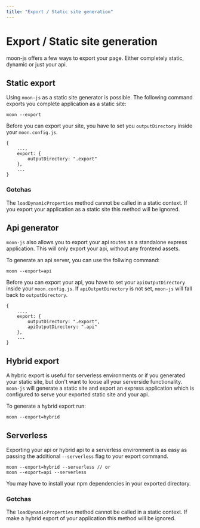 ```yaml
---
title: "Export / Static site generation"
---
```

# Export / Static site generation

moon-js offers a few ways to export your page. Either completely static, dynamic or just your api.

## Static export

Using `moon-js` as a static site generator is possible.
The following command exports you complete application as a static site:
```
moon --export
```

Before you can export your site, you have to set you `outputDirectory` inside
your `moon.config.js`.

```
{
    ...,
    export: {
        outputDirectory: ".export"    
    },
    ...
}
```

### Gotchas

The `loadDynamicProperties` method cannot be called in a static context. If you export
your application as a static site this method will be ignored.


## Api generator

`moon-js` also allows you to export your api routes as a standalone express
application. This will only export your api, without any frontend assets.

To generate an api server, you can use the follwing command:

```
moon --export=api
```
Before you can export your api, you have to set your `apiOutputDirectory` inside
your `moon.config.js`. If `apiOutputDirectory` is not set, `moon-js` will fall back
to `outputDirectory`.

```
{
    ...,
    export: {
        outputDirectory: ".export",
        apiOutputDirectory: ".api"
    },
    ...
}
```

## Hybrid export

A hybric export is useful for serverless environments or if you generated
your static site, but don't want to loose all your serverside functionality.
`moon-js` will generate a static site and export an express application
which is configured to serve your exported static site and your api.


To generate a hybrid export run:

```
moon --export=hybrid
```

## Serverless

Exporting your api or hybrid api to a serverless environment is as easy as passing the
additional `--serverless` flag to your export command.

```
moon --export=hybrid --serverless // or
moon --export=api --serverless
```

You may have to install your npm dependencies in your exported directory.

### Gotchas

The `loadDynamicProperties` method cannot be called in a static context. If make a hybrid
 export of your application this method will be ignored.
